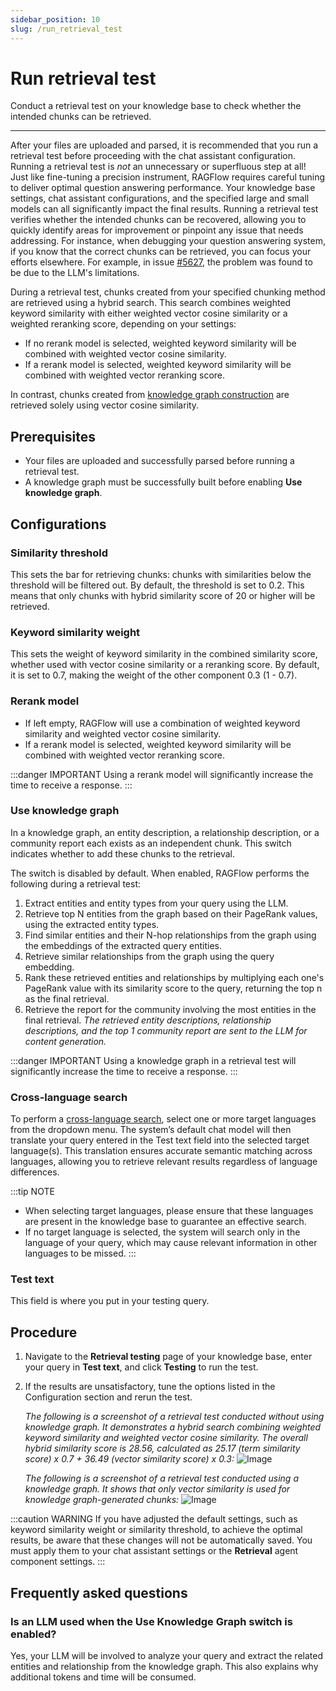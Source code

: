 ```yaml
---
sidebar_position: 10
slug: /run_retrieval_test
---
```


# Run retrieval test

Conduct a retrieval test on your knowledge base to check whether the intended chunks can be retrieved.

---

After your files are uploaded and parsed, it is recommended that you run a retrieval test before proceeding with the chat assistant configuration. Running a retrieval test is *not* an unnecessary or superfluous step at all! Just like fine-tuning a precision instrument, RAGFlow requires careful tuning to deliver optimal question answering performance. Your knowledge base settings, chat assistant configurations, and the specified large and small models can all significantly impact the final results. Running a retrieval test verifies whether the intended chunks can be recovered, allowing you to quickly identify areas for improvement or pinpoint any issue that needs addressing. For instance, when debugging your question answering system, if you know that the correct chunks can be retrieved, you can focus your efforts elsewhere. For example, in issue [#5627](https://github.com/infiniflow/ragflow/issues/5627), the problem was found to be due to the LLM's limitations.

During a retrieval test, chunks created from your specified chunking method are retrieved using a hybrid search. This search combines weighted keyword similarity with either weighted vector cosine similarity or a weighted reranking score, depending on your settings:

- If no rerank model is selected, weighted keyword similarity will be combined with weighted vector cosine similarity.
- If a rerank model is selected, weighted keyword similarity will be combined with weighted vector reranking score.

In contrast, chunks created from [knowledge graph construction](./construct_knowledge_graph.md) are retrieved solely using vector cosine similarity.

## Prerequisites

- Your files are uploaded and successfully parsed before running a retrieval test.
- A knowledge graph must be successfully built before enabling **Use knowledge graph**.

## Configurations

### Similarity threshold

This sets the bar for retrieving chunks: chunks with similarities below the threshold will be filtered out. By default, the threshold is set to 0.2. This means that only chunks with hybrid similarity score of 20 or higher will be retrieved.

### Keyword similarity weight

This sets the weight of keyword similarity in the combined similarity score, whether used with vector cosine similarity or a reranking score. By default, it is set to 0.7, making the weight of the other component 0.3 (1 - 0.7).

### Rerank model

- If left empty, RAGFlow will use a combination of weighted keyword similarity and weighted vector cosine similarity.
- If a rerank model is selected, weighted keyword similarity will be combined with weighted vector reranking score.

:::danger IMPORTANT
Using a rerank model will significantly increase the time to receive a response.
:::

### Use knowledge graph

In a knowledge graph, an entity description, a relationship description, or a community report each exists as an independent chunk. This switch indicates whether to add these chunks to the retrieval.

The switch is disabled by default. When enabled, RAGFlow performs the following during a retrieval test:

1. Extract entities and entity types from your query using the LLM.
2. Retrieve top N entities from the graph based on their PageRank values, using the extracted entity types.
3. Find similar entities and their N-hop relationships from the graph using the embeddings of the extracted query entities.
4. Retrieve similar relationships from the graph using the query embedding.
5. Rank these retrieved entities and relationships by multiplying each one's PageRank value with its similarity score to the query, returning the top n as the final retrieval.
6. Retrieve the report for the community involving the most entities in the final retrieval.
   *The retrieved entity descriptions, relationship descriptions, and the top 1 community report are sent to the LLM for content generation.*

:::danger IMPORTANT
Using a knowledge graph in a retrieval test will significantly increase the time to receive a response.
:::

### Cross-language search

To perform a [cross-language search](../../references/glossary.mdx#cross-language-search), select one or more target languages from the dropdown menu. The system’s default chat model will then translate your query entered in the Test text field into the selected target language(s). This translation ensures accurate semantic matching across languages, allowing you to retrieve relevant results regardless of language differences.

:::tip NOTE
- When selecting target languages, please ensure that these languages are present in the knowledge base to guarantee an effective search.
- If no target language is selected, the system will search only in the language of your query, which may cause relevant information in other languages to be missed.
:::

### Test text

This field is where you put in your testing query.

## Procedure

1. Navigate to the **Retrieval testing** page of your knowledge base, enter your query in **Test text**, and click **Testing** to run the test.
2. If the results are unsatisfactory, tune the options listed in the Configuration section and rerun the test.

   *The following is a screenshot of a retrieval test conducted without using knowledge graph. It demonstrates a hybrid search combining weighted keyword similarity and weighted vector cosine similarity. The overall hybrid similarity score is 28.56, calculated as 25.17 (term similarity score) x 0.7 + 36.49 (vector similarity score) x 0.3:*
   ![Image](https://github.com/user-attachments/assets/541554d4-3f3e-44e1-954b-0ae77d7372c6)

   *The following is a screenshot of a retrieval test conducted using a knowledge graph. It shows that only vector similarity is used for knowledge graph-generated chunks:*
   ![Image](https://github.com/user-attachments/assets/30a03091-0f7b-4058-901a-f4dc5ca5aa6b)

:::caution WARNING
If you have adjusted the default settings, such as keyword similarity weight or similarity threshold, to achieve the optimal results, be aware that these changes will not be automatically saved. You must apply them to your chat assistant settings or the **Retrieval** agent component settings.
:::

## Frequently asked questions

### Is an LLM used when the Use Knowledge Graph switch is enabled?

Yes, your LLM will be involved to analyze your query and extract the related entities and relationship from the knowledge graph. This also explains why additional tokens and time will be consumed.
